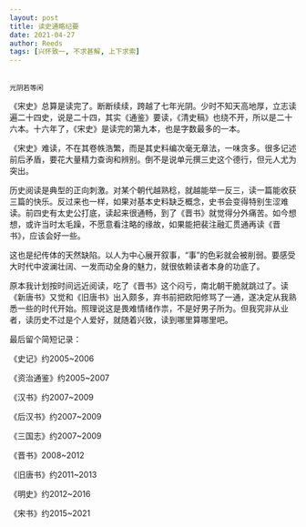 ```yaml
---
layout: post
title: 读史通略纪要
date: 2021-04-27
author: Reeds
tags: [兴怀致一, 不求甚解, 上下求索]
---
```


<br>`光阴若等闲`

《宋史》总算是读完了。断断续续，跨越了七年光阴。少时不知天高地厚，立志读遍二十四史，说是二十四，其实《通鉴》要读，《清史稿》也绕不开，所以是二十六本。十六年了，《宋史》是读完的第九本，也是字数最多的一本。 

《宋史》难读，不在其卷帙浩繁，而是其史料编次毫无章法，一味贪多。很多记述前后矛盾，要花大量精力查询和辨别。倒不是说单元撰三史这个德行，但元人尤为突出。 

历史阅读是典型的正向刺激。对某个朝代越熟稔，就越能举一反三，读一篇能收获三篇的快乐。反过来也一样，如果对基本史料缺乏概念，史书会变得特别生涩难读。前四史有太史公打底，读起来很通畅，到了《晋书》就觉得分外痛苦。如今想想，或许当时太毛躁，不愿意看注略的缘故，如果能把裴注融汇贯通再读《晋书》，应该会好一些。 

这也是纪传体的天然缺陷。以人为中心展开叙事，“事”的色彩就会被削弱。要感受大时代中波澜壮阔、一发而动全身的魅力，就很依赖读者本身的功底了。 

原本我计划按时间远近阅读，吃了《晋书》这个闷亏，南北朝干脆就跳过了。读《新唐书》又觉和《旧唐书》出入颇多，弃书前把欧阳修骂了一通，遂决定从我熟悉一些的时代开始。照理说这是畏难情绪作祟，不是好男子所为。但我究非从业者，读历史不过是个人爱好，就随着兴致，读到哪里算哪里吧。

最后留个简短记录：

《史记》约2005~2006

《资治通鉴》约2005~2007

《汉书》约2007~2009

《后汉书》约2007~2009

《三国志》约2007~2009

《晋书》2008~2012

《旧唐书》约2011~2013

《明史》约2012~2016

《宋书》约2015~2021